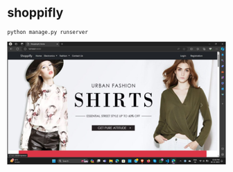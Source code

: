 # shoppifly

``` bash
python manage.py runserver
```
<div align=center>
<img src="https://github.com/radadiavasu/shoppifly/blob/master/homepage.jpg">
